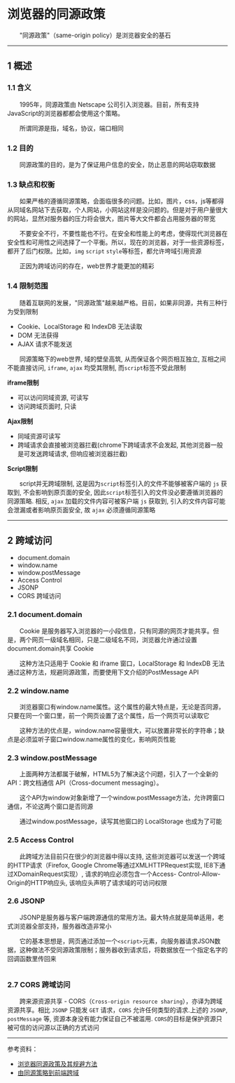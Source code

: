 # 浏览器的同源政策

　　"同源政策"（same-origin policy）是浏览器安全的基石

------

## 1 概述

### 1.1 含义

　　1995年，同源政策由 Netscape 公司引入浏览器。目前，所有支持JavaScript的浏览器都都会使用这个策略。

　　所谓同源是指，域名，协议，端口相同

### 1.2 目的

　　同源政策的目的，是为了保证用户信息的安全，防止恶意的网站窃取数据

### 1.3 缺点和权衡

　　如果严格的遵循同源策略，会面临很多的问题。比如，图片，css，js等都得从同域名网站下去获取，个人网站，小网站这样是没问题的。但是对于用户量很大的网站，显然对服务器的压力将会很大，图片等大文件都会占用服务器的带宽

　　不要安全不行，不要性能也不行。在安全和性能上的考虑，使得现代浏览器在安全性和可用性之间选择了一个平衡。所以，现在的浏览器，对于一些资源标签，都开了后门权限。比如，`img` `script` `style`等标签，都允许垮域引用资源

　　正因为跨域访问的存在，web世界才能更加的精彩

### 1.4 限制范围

　　随着互联网的发展，"同源政策"越来越严格。目前，如果非同源，共有三种行为受到限制

 * Cookie、LocalStorage 和 IndexDB 无法读取
 * DOM 无法获得
 * AJAX 请求不能发送
 
　　同源策略下的web世界, 域的壁垒高筑, 从而保证各个网页相互独立, 互相之间不能直接访问, `iframe`, `ajax` 均受其限制, 而`script`标签不受此限制
 
**iframe限制**
 
  * 可以访问同域资源, 可读写
  * 访问跨域页面时, 只读

**Ajax限制**
 
  * 同域资源可读写
  * 跨域请求会直接被浏览器拦截(chrome下跨域请求不会发起, 其他浏览器一般是可发送跨域请求, 但响应被浏览器拦截)
  
**Script限制**

　　script并无跨域限制, 这是因为`script`标签引入的文件不能够被客户端的 `js` 获取到, 不会影响到原页面的安全, 因此`script`标签引入的文件没必要遵循浏览器的同源策略. 相反, `ajax` 加载的文件内容可被客户端 `js` 获取到, 引入的文件内容可能会泄漏或者影响原页面安全, 故 `ajax` 必须遵循同源策略
  
------

## 2 跨域访问

 * document.domain
 * window.name
 * window.postMessage
 * Access Control
 * JSONP
 * CORS 跨域访问
 
### 2.1 document.domain

　　Cookie 是服务器写入浏览器的一小段信息，只有同源的网页才能共享。但是，两个网页一级域名相同，只是二级域名不同，浏览器允许通过设置document.domain共享 Cookie

　　这种方法只适用于 Cookie 和 iframe 窗口，LocalStorage 和 IndexDB 无法通过这种方法，规避同源政策，而要使用下文介绍的PostMessage API

### 2.2 window.name

　　浏览器窗口有window.name属性。这个属性的最大特点是，无论是否同源，只要在同一个窗口里，前一个网页设置了这个属性，后一个网页可以读取它

　　这种方法的优点是，window.name容量很大，可以放置非常长的字符串；缺点是必须监听子窗口window.name属性的变化，影响网页性能

### 2.3 window.postMessage

　　上面两种方法都属于破解，HTML5为了解决这个问题，引入了一个全新的API：跨文档通信 API（Cross-document messaging）。

　　这个API为window对象新增了一个window.postMessage方法，允许跨窗口通信，不论这两个窗口是否同源

　　通过window.postMessage，读写其他窗口的 LocalStorage 也成为了可能


### 2.5 Access Control

　　此跨域方法目前只在很少的浏览器中得以支持, 这些浏览器可以发送一个跨域的HTTP请求（Firefox, Google Chrome等通过XMLHTTPRequest实现, IE8下通过XDomainRequest实现）, 请求的响应必须包含一个Access- Control-Allow-Origin的HTTP响应头, 该响应头声明了请求域的可访问权限

### 2.6 JSONP

　　JSONP是服务器与客户端跨源通信的常用方法。最大特点就是简单适用，老式浏览器全部支持，服务器改造非常小

　　它的基本思想是，网页通过添加一个`<script>`元素，向服务器请求JSON数据，这种做法不受同源政策限制；服务器收到请求后，将数据放在一个指定名字的回调函数里传回来

```javascript

```

### 2.7 CORS 跨域访问

　　跨来源资源共享 - CORS（`Cross-origin resource sharing`），亦译为跨域资源共享。相比 `JSONP` 只能发 `GET` 请求，`CORS` 允许任何类型的请求.上述的 `JSONP`, `postMessage` 等, 资源本身没有能力保证自己不被滥用. `CORS`的目标是保护资源只被可信的访问源以正确的方式访问                                                                                           

------

参考资料：
 * [浏览器同源政策及其规避方法](http://www.ruanyifeng.com/blog/2016/04/same-origin-policy.html)
 * [由同源策略到前端跨域](https://juejin.im/post/58f816198d6d81005874fd97#heading-7)